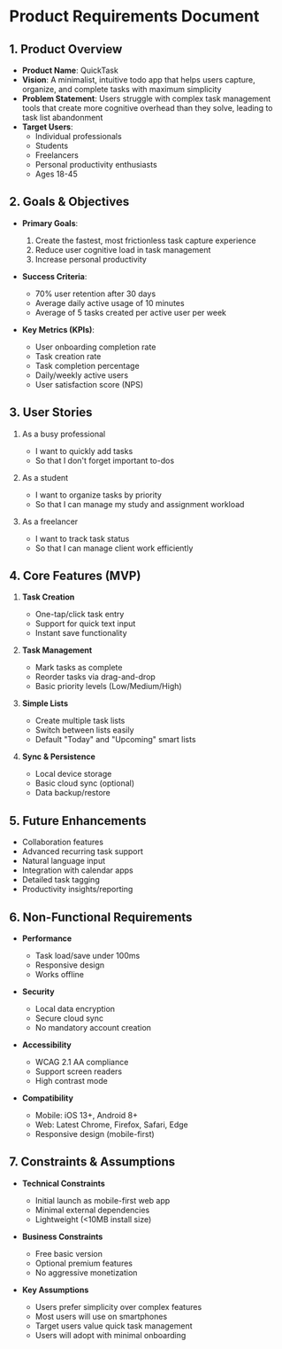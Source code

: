 # Product Requirements Document

## 1. Product Overview
- **Product Name**: QuickTask
- **Vision**: A minimalist, intuitive todo app that helps users capture, organize, and complete tasks with maximum simplicity
- **Problem Statement**: Users struggle with complex task management tools that create more cognitive overhead than they solve, leading to task list abandonment
- **Target Users**: 
  - Individual professionals
  - Students
  - Freelancers
  - Personal productivity enthusiasts
  - Ages 18-45

## 2. Goals & Objectives
- **Primary Goals**:
  1. Create the fastest, most frictionless task capture experience
  2. Reduce user cognitive load in task management
  3. Increase personal productivity

- **Success Criteria**:
  - 70% user retention after 30 days
  - Average daily active usage of 10 minutes
  - Average of 5 tasks created per active user per week

- **Key Metrics (KPIs)**:
  - User onboarding completion rate
  - Task creation rate
  - Task completion percentage
  - Daily/weekly active users
  - User satisfaction score (NPS)

## 3. User Stories
1. As a busy professional
   - I want to quickly add tasks
   - So that I don't forget important to-dos

2. As a student
   - I want to organize tasks by priority
   - So that I can manage my study and assignment workload

3. As a freelancer
   - I want to track task status
   - So that I can manage client work efficiently

## 4. Core Features (MVP)
1. **Task Creation**
   - One-tap/click task entry
   - Support for quick text input
   - Instant save functionality

2. **Task Management**
   - Mark tasks as complete
   - Reorder tasks via drag-and-drop
   - Basic priority levels (Low/Medium/High)

3. **Simple Lists**
   - Create multiple task lists
   - Switch between lists easily
   - Default "Today" and "Upcoming" smart lists

4. **Sync & Persistence**
   - Local device storage
   - Basic cloud sync (optional)
   - Data backup/restore

## 5. Future Enhancements
- Collaboration features
- Advanced recurring task support
- Natural language input
- Integration with calendar apps
- Detailed task tagging
- Productivity insights/reporting

## 6. Non-Functional Requirements
- **Performance**
  - Task load/save under 100ms
  - Responsive design
  - Works offline

- **Security**
  - Local data encryption
  - Secure cloud sync
  - No mandatory account creation

- **Accessibility**
  - WCAG 2.1 AA compliance
  - Support screen readers
  - High contrast mode

- **Compatibility**
  - Mobile: iOS 13+, Android 8+
  - Web: Latest Chrome, Firefox, Safari, Edge
  - Responsive design (mobile-first)

## 7. Constraints & Assumptions
- **Technical Constraints**
  - Initial launch as mobile-first web app
  - Minimal external dependencies
  - Lightweight (<10MB install size)

- **Business Constraints**
  - Free basic version
  - Optional premium features
  - No aggressive monetization

- **Key Assumptions**
  - Users prefer simplicity over complex features
  - Most users will use on smartphones
  - Target users value quick task management
  - Users will adopt with minimal onboarding